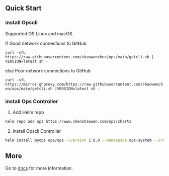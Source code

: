 ## Quick Start

### install Opscli

Supported OS Linux and macOS.

If Good network connections to GitHub

`curl -sfL https://raw.githubusercontent.com/shaowenchen/ops/main/getcli.sh | VERSION=latest sh -`

else Poor network connections to GitHub

`curl -sfL https://mirror.ghproxy.com/https://raw.githubusercontent.com/shaowenchen/ops/main/getcli.sh |VERSION=latest sh -`

### install Ops Controller

1. Add Helm repo

```bash
helm repo add ops https://www.chenshaowen.com/ops/charts
```

2. Install Opscli Controller

```bash
helm install myops ops/ops --version 1.0.0 --namespace ops-system --create-namespace
```

## More

Go to [docs](https://www.chenshaowen.com/ops/) for more information.
